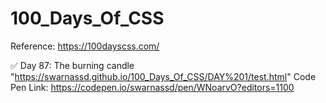 # 100_Days_Of_CSS

Reference: https://100dayscss.com/

✅ Day 87:
The burning candle "https://swarnassd.github.io/100_Days_Of_CSS/DAY%201/test.html" 
Code Pen Link: https://codepen.io/swarnassd/pen/WNoarvO?editors=1100

